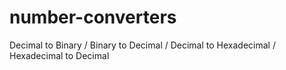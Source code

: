 # number-converters
Decimal to Binary / Binary to Decimal / Decimal to Hexadecimal / Hexadecimal to Decimal
